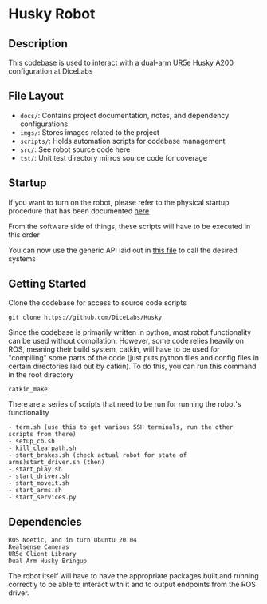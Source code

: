 # Husky Robot

## Description
This codebase is used to interact with a dual-arm UR5e Husky A200 configuration at DiceLabs

## File Layout
- `docs/`: Contains project documentation, notes, and dependency configurations
- `imgs/`: Stores images related to the project
- `scripts/`: Holds automation scripts for codebase management
- `src/`: See robot source code here
- `tst/`: Unit test directory mirros source code for coverage

## Startup
If you want to turn on the robot, please refer to the physical startup procedure that has been documented [here](STARTUP.md)

From the software side of things, these scripts will have to be executed in this order

You can now use the generic API laid out in [this file](src/integration/server_api/server.py) to call the desired systems

## Getting Started
Clone the codebase for access to source code scripts

    git clone https://github.com/DiceLabs/Husky

Since the codebase is primarily written in python, most robot functionality can be used without compilation. However, some code relies heavily on ROS, meaning their build system, catkin, will have to be used for "compiling" some parts of the code (just puts python files and config files in certain directories laid out by catkin). 
To do this, you can run this command in the root directory

    catkin_make

There are a series of scripts that need to be run for running the robot's functionality

    - term.sh (use this to get various SSH terminals, run the other scripts from there)
    - setup_cb.sh
    - kill_clearpath.sh
    - start_brakes.sh (check actual robot for state of arms)start_driver.sh (then)
    - start_play.sh
    - start_driver.sh
    - start_moveit.sh 
    - start_arms.sh
    - start_services.py

## Dependencies

    ROS Noetic, and in turn Ubuntu 20.04
    Realsense Cameras
    UR5e Client Library
    Dual Arm Husky Bringup

The robot itself will have to have the appropriate packages built and running correctly to be able to interact with it and to output endpoints from the ROS driver.